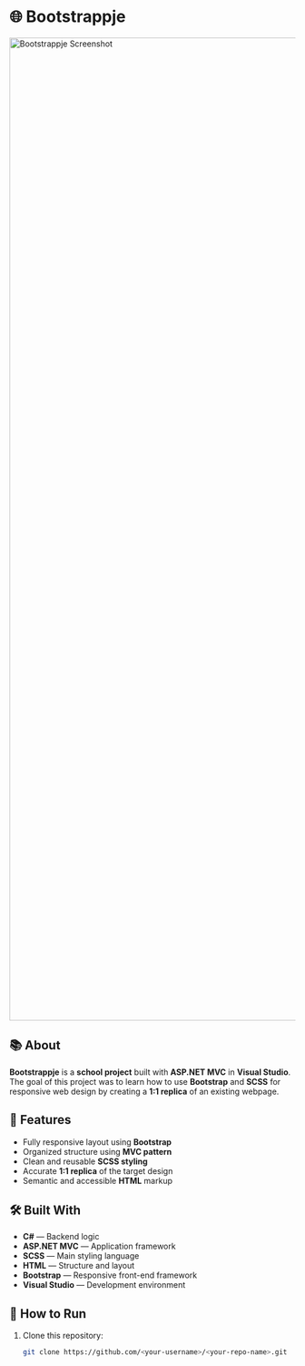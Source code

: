 # 🌐 Bootstrappje

<img width="2880" height="1728" alt="Bootstrappje Screenshot" src="https://github.com/user-attachments/assets/26a45016-68c0-4afd-8df0-027f92e4b9a1" />

## 📚 About

**Bootstrappje** is a **school project** built with **ASP.NET MVC** in **Visual Studio**.  
The goal of this project was to learn how to use **Bootstrap** and **SCSS** for responsive web design by creating a **1:1 replica** of an existing webpage.

## 🧩 Features

- Fully responsive layout using **Bootstrap**  
- Organized structure using **MVC pattern**  
- Clean and reusable **SCSS styling**  
- Accurate **1:1 replica** of the target design  
- Semantic and accessible **HTML** markup  

## 🛠️ Built With

- **C#** — Backend logic  
- **ASP.NET MVC** — Application framework  
- **SCSS** — Main styling language  
- **HTML** — Structure and layout  
- **Bootstrap** — Responsive front-end framework  
- **Visual Studio** — Development environment  

## 🚀 How to Run

1. Clone this repository:
   ```bash
   git clone https://github.com/<your-username>/<your-repo-name>.git
